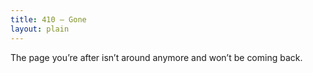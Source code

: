 ```yaml
---
title: 410 – Gone
layout: plain
---
```


The page you’re after isn’t around anymore and won’t be coming back.
